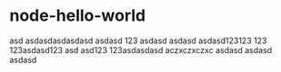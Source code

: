 # node-hello-world
asd
asdasdasdasdasd
asdasd
123
asdasd
asdasd
asdasd123123
123
123asdasd123
asd
asd123
123asdasdasd
aczxczxczxc
asdasd
asdasd
asdasd
